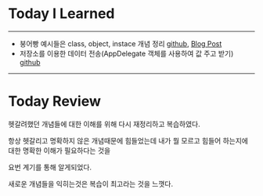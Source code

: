# Today I Learned

---

- 붕어빵 예시들은 class, object, instace 개념 정리 [github](https://github.com/VincentGeranium/VincentGeranium.github.io/blob/master/_posts/2019-04-24-iOS-And-Swift-Study.markdown), [Blog Post](https://vincentgeranium.github.io/ios,/swift/2019/04/24/iOS-And-Swift-Study.html)
- 저장소를 이용한 데이터 전송(AppDelegate 객체를 사용하여 값 주고 받기) [github](https://github.com/VincentGeranium/Swift-Study/tree/master/SubmitValue-Stored)

---

# Today Review

헷갈려했던 개념들에 대한 이해를 위해 다시 재정리하고 복습하였다.

항상 헷갈리고 명확하지 않은 개념때문에 힘들었는데 내가 뭘 모르고 힘들어 하는지에 대한 명확한 이해가 필요하다는 것을

요번 계기를 통해 알게되었다.

새로운 개념들을 익히는것은 복습이 최고라는 것을 느꼇다.
